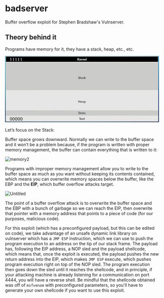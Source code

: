 # badserver
Buffer overflow exploit for Stephen Bradshaw's Vulnserver.

## Theory behind it
Programs have memory for it, they have a stack, heap, etc., etc.

![memory1](https://github.com/shodanwashere/badserver/blob/main/img1.png?raw=true)

Let’s focus on the Stack:

Buffer space grows downward. Normally we can write to the buffer space and it won’t be a problem because, if the program is written with proper memory management, the buffer can contain everything that is written to it:

![memory2]([https://s3-us-west-2.amazonaws.com/secure.notion-static.com/389ad78d-85b0-4009-bcfa-4d0bb0d3a8ea/Untitled.png](https://s3.us-west-2.amazonaws.com/secure.notion-static.com/a3d629da-85ba-489e-8167-6e8671133494/Untitled.png?X-Amz-Algorithm=AWS4-HMAC-SHA256&X-Amz-Content-Sha256=UNSIGNED-PAYLOAD&X-Amz-Credential=AKIAT73L2G45EIPT3X45%2F20230102%2Fus-west-2%2Fs3%2Faws4_request&X-Amz-Date=20230102T151848Z&X-Amz-Expires=86400&X-Amz-Signature=3f4074c9b113590e22201f8321baca370f0b98c6e4b8f29fdad787be06407447&X-Amz-SignedHeaders=host&response-content-disposition=filename%3D%22Untitled.png%22&x-id=GetObject))

Programs with improper memory management allow you to write to the buffer space as much as you want without keeping its contents contained, which means you can overwrite memory spaces below the buffer, like the EBP and the ******EIP******, which buffer overflow attacks target.

![Untitled](https://s3-us-west-2.amazonaws.com/secure.notion-static.com/ee7b51f2-9688-40c3-af63-ab6ddb6b390c/Untitled.png)

The point of a buffer overflow attack is to overwrite the buffer space and the EBP with a bunch of garbage so we can reach the EIP, then overwrite that pointer with a memory address that points to a piece of code (for our purposes, malicious code).

For this exploit (which has a preconfigured payload, but this can be edited on code), we take advantage of an unsafe dynamic link library on vulnserver which has a `JMP ESP` instruction, which we can use to push the program execution to an address on the tip of our stack frame. The payload has, following the EIP address, a NOP sled and the payload shellcode, which means that, once the exploit is executed, the payload pushes the new return address into the EIP, which makes `JMP ESP` execute, which pushes program execution right on top of the NOP sled. The program execution then goes down the sled until it reaches the shellcode, and in principle, if your attacking machine is already listening for a communication on port 4444, you will have a reverse shell. Be mindful that the shellcode obtained was off of `msfvenom` with preconfigured parameters, so you'll have to generate your own shellcode if you want to use this exploit.
